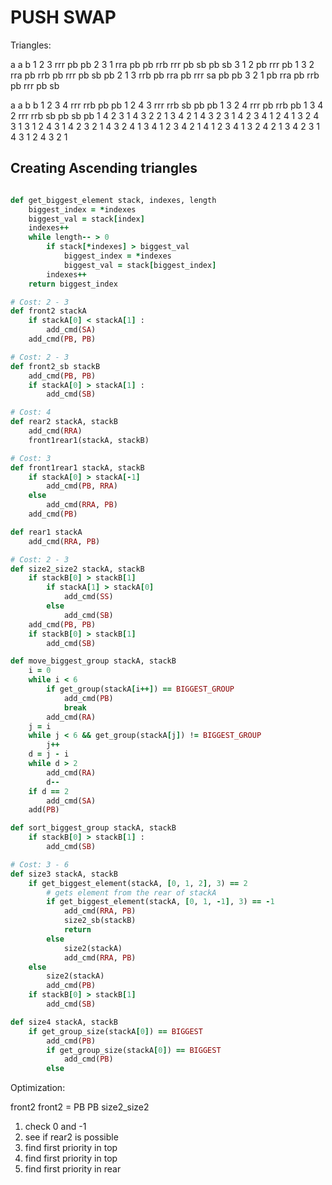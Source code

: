 # PUSH SWAP

Triangles:

a a b
1 2 3 rrr pb pb
2 3 1 rra pb pb rrb   rrr pb sb pb sb
3 1 2 pb rrr pb
1 3 2 rra pb rrb pb   rrr pb sb pb
2 1 3 rrb pb rra pb   rrr sa pb pb
3 2 1 pb rra pb rrb   pb rrr pb sb

a a b b
1 2 3 4 rrr rrb pb pb
1 2 4 3 rrr rrb sb pb pb
1 3 2 4 rrr pb rrb pb
1 3 4 2 rrr rrb sb pb sb pb
1 4 2 3 
1 4 3 2 
2 1 3 4 
2 1 4 3 
2 3 1 4 
2 3 4 1 
2 4 1 3 
2 4 3 1 
3 1 2 4 
3 1 4 2 
3 2 1 4 
3 2 4 1 
3 4 1 2 
3 4 2 1 
4 1 2 3 
4 1 3 2 
4 2 1 3 
4 2 3 1 
4 3 1 2 
4 3 2 1

## Creating Ascending triangles

```ruby

def get_biggest_element stack, indexes, length
    biggest_index = *indexes
    biggest_val = stack[index]
    indexes++
    while length-- > 0
        if stack[*indexes] > biggest_val
            biggest_index = *indexes
            biggest_val = stack[biggest_index]
        indexes++
    return biggest_index

# Cost: 2 - 3
def front2 stackA
    if stackA[0] < stackA[1] :
        add_cmd(SA)
    add_cmd(PB, PB)

# Cost: 2 - 3
def front2_sb stackB
    add_cmd(PB, PB)
    if stackA[0] > stackA[1] :
        add_cmd(SB)

# Cost: 4
def rear2 stackA, stackB
    add_cmd(RRA)
    front1rear1(stackA, stackB)

# Cost: 3
def front1rear1 stackA, stackB
    if stackA[0] > stackA[-1]
        add_cmd(PB, RRA)
    else
        add_cmd(RRA, PB)
    add_cmd(PB)

def rear1 stackA
    add_cmd(RRA, PB)

# Cost: 2 - 3
def size2_size2 stackA, stackB
    if stackB[0] > stackB[1]
        if stackA[1] > stackA[0]
            add_cmd(SS)
        else
            add_cmd(SB)
    add_cmd(PB, PB)
    if stackB[0] > stackB[1]
        add_cmd(SB)

def move_biggest_group stackA, stackB
    i = 0
    while i < 6
        if get_group(stackA[i++]) == BIGGEST_GROUP
            add_cmd(PB)
            break
        add_cmd(RA)
    j = i
    while j < 6 && get_group(stackA[j]) != BIGGEST_GROUP
        j++
    d = j - i
    while d > 2
        add_cmd(RA)
        d--
    if d == 2
        add_cmd(SA)
    add(PB)

def sort_biggest_group stackA, stackB
    if stackB[0] > stackB[1] :
        add_cmd(SB) 

# Cost: 3 - 6
def size3 stackA, stackB
    if get_biggest_element(stackA, [0, 1, 2], 3) == 2
        # gets element from the rear of stackA
        if get_biggest_element(stackA, [0, 1, -1], 3) == -1
            add_cmd(RRA, PB)
            size2_sb(stackB)
            return
        else
            size2(stackA)
            add_cmd(RRA, PB)
    else
        size2(stackA)
        add_cmd(PB)
    if stackB[0] > stackB[1]
        add_cmd(SB)

def size4 stackA, stackB
    if get_group_size(stackA[0]) == BIGGEST
        add_cmd(PB)
        if get_group_size(stackA[0]) == BIGGEST
            add_cmd(PB)
        else

```

Optimization:

front2 front2 = PB PB size2_size2

1. check 0 and -1
2. see if rear2 is possible
3. find first priority in top
4. find first priority in top
4. find first priority in rear